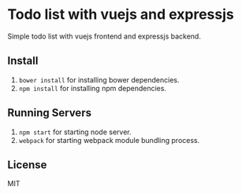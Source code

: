 # Todo list with vuejs and expressjs

Simple todo list with vuejs frontend and expressjs backend.


## Install

1. `bower install` for installing bower dependencies.
2. `npm install` for installing npm dependencies.


## Running Servers

1. `npm start` for starting node server.
2. `webpack` for starting webpack module bundling process.


## License
MIT

